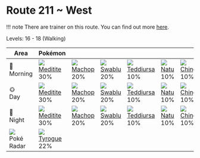 # Route 211 ~ West

!!! note
    There are trainer on this route. You can find out more [here](/trainer_changes/route_211__west/).

Levels: 16 - 18 (Walking)

Area                           | Pokémon                          | &nbsp;                           | &nbsp;                           | &nbsp;                           | &nbsp;                           | &nbsp;                           
---                            | ---                              | ---                              | ---                              | ---                              | ---                              | ---                              
🌅<br>Morning                   | ![][307]<br> [Meditite]<br> 30% | ![][066]<br> [Machop]<br> 20%   | ![][333]<br> [Swablu]<br> 20%   | ![][216]<br> [Teddiursa]<br> 10%| ![][177]<br> [Natu]<br> 10%     | ![][433]<br> [Chingling]<br> 10%
🌞<br>Day                       | ![][307]<br> [Meditite]<br> 30% | ![][066]<br> [Machop]<br> 20%   | ![][333]<br> [Swablu]<br> 20%   | ![][216]<br> [Teddiursa]<br> 10%| ![][177]<br> [Natu]<br> 10%     | ![][433]<br> [Chingling]<br> 10%
🌙<br>Night                     | ![][307]<br> [Meditite]<br> 30% | ![][066]<br> [Machop]<br> 20%   | ![][333]<br> [Swablu]<br> 20%   | ![][216]<br> [Teddiursa]<br> 10%| ![][177]<br> [Natu]<br> 10%     | ![][433]<br> [Chingling]<br> 10%
![][poke-radar]<br> Poké Radar | ![][236]<br> [Tyrogue]<br> 22%  


[Machop]: /pokemon_changes/066/
[Natu]: /pokemon_changes/177/
[Teddiursa]: /pokemon_changes/216/
[Tyrogue]: /pokemon_changes/236/
[Meditite]: /pokemon_changes/307/
[Swablu]: /pokemon_changes/333/
[Chingling]: /pokemon_changes/433/
[poke-radar]: /img/items/poke-radar.png
[066]: /img/pokemon/066.png
[177]: /img/pokemon/177.png
[216]: /img/pokemon/216.png
[236]: /img/pokemon/236.png
[307]: /img/pokemon/307.png
[333]: /img/pokemon/333.png
[433]: /img/pokemon/433.png

